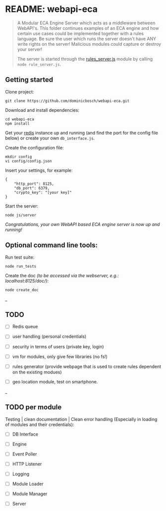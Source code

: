 README: webapi-eca
==================

>A Modular ECA Engine Server which acts as a middleware between WebAPI's.
>This folder continues examples of an ECA engine and how certain use cases could be implemented together with a rules language.
>Be sure the user which runs the server doesn't have ANY write rights on the server!
>Malicious modules could capture or destroy your server!
>
>
>The server is started through the [rules_server.js](rules_server.html) module by calling `node rule_server.js`. 


Getting started
---------------
Clone project:

    git clone https://github.com/dominicbosch/webapi-eca.git

Download and install dependencies:

    cd webapi-eca
    npm install

Get your [redis](http://redis.io/) instance up and running (and find the port for the config file below) or create your own `db_interface.js`.

Create the configuration file:

    mkdir config
    vi config/config.json
    
Insert your settings, for example:

    {
        "http_port": 8125,
        "db_port": 6379,
        "crypto_key": "[your key]"
    }

Start the server:

    node js/server
    
*Congratulations, your own WebAPI based ECA engine server is now up and running!*

Optional command line tools:
----------------------------
Run test suite:

    node run_tests
    
Create the doc *(to be accessed via the webserver, e.g.: localhost:8125/doc/)*:

    node create_doc  


_

## TODO


* [ ] Redis queue
* [ ] user handling (personal credentials)
* [ ] security in terms of users (private key, login)
* [ ] vm for modules, only give few libraries (no fs!)
* [ ] rules generator (provide webpage that is used to create rules dependent on the existing modues)
* [ ] geo location module, test on smartphone.


_

## TODO per module
 
Testing | clean documentation | Clean error handling (Especially in loading of modules and their credentials):

* [ ] DB Interface
* [ ] Engine
* [ ] Event Poller
* [ ] HTTP Listener
* [ ] Logging
* [ ] Module Loader
* [ ] Module Manager
* [ ] Server

